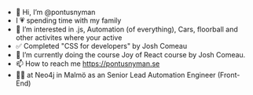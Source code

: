 - 👋 Hi, I’m @pontusnyman
- I 💗 spending time with my family
- 👀 I’m interested in .js, Automation (of everything), Cars, floorball and other activites where your active
- ✅ Completed "CSS for developers" by Josh Comeau
- 🌱 I’m currently doing the course Joy of React course by Josh Comeau.
- 📫 How to reach me https://pontusnyman.se
- 👨‍💼 at Neo4j in Malmö as an Senior Lead Automation Engineer (Front-End)

<!---
pontusnyman/pontusnyman is a ✨ special ✨ repository because its `README.md` (this file) appears on your GitHub profile.
You can click the Preview link to take a look at your changes.
--->
